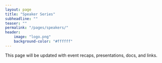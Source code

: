 ```yaml
---
layout: page
title: "Speaker Series"
subheadline: ""
teaser: ""
permalink: "/pages/speakers/"
header:
	image: "logo.png"
    background-color: "#ffffff"
---
```


This page will be updated with event recaps, presentations, docs, and links.